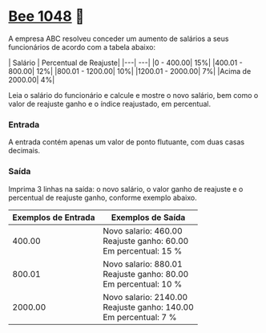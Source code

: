 # <a href="https://www.beecrowd.com.br/judge/pt/problems/view/1048"> Bee 1048</a> 🐝

A empresa ABC resolveu conceder um aumento de salários a seus funcionários de acordo com a tabela abaixo:
<p text-align='center'>
| Salário | Percentual de Reajuste|
|---| ---|
|0 - 400.00| 15%|
|400.01 - 800.00| 12%|
|800.01 - 1200.00| 10%|
|1200.01 - 2000.00| 7%|
|Acima de 2000.00| 4%|
</p>

Leia o salário do funcionário e calcule e mostre o novo salário, bem como o valor de reajuste ganho e o índice reajustado, em percentual.


### Entrada
A entrada contém apenas um valor de ponto flutuante, com duas casas decimais.


### Saída
Imprima 3 linhas na saída: o novo salário, o valor ganho de reajuste e o percentual de reajuste ganho, conforme exemplo abaixo.


| Exemplos de Entrada | Exemplos de Saída|
|---| ---|
|400.00| Novo salario: 460.00<br>Reajuste ganho: 60.00<br>Em percentual: 15 %|
|800.01| Novo salario: 880.01<br>Reajuste ganho: 80.00<br>Em percentual: 10 %|
|2000.00| Novo salario: 2140.00<br>Reajuste ganho: 140.00<br>Em percentual: 7 %|



